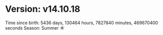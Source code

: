 # Version: v14.10.18
Time since birth: 5436 days, 130464 hours, 7827840 minutes, 469670400 seconds
Season: Summer ☀️
